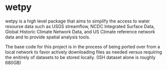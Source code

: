 # wetpy
wetpy is a high level package that aims to simplify the access to water resourse data such as USGS streamflow, NCDC Integrated Surface Data, Global Historic Climate Network Data, and US Climate reference network data and to provide spatial analysis tools.

The base code for this project is in the process of being ported over from a local network to favor actively downloading files as needed versus requiring the enitirely of datasets to be stored locally. (ISH dataset alone is roughly 680GB)

